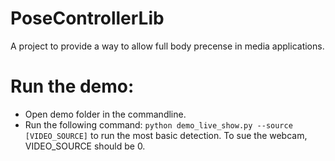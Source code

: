 # PoseControllerLib

A project to provide a way to allow full body precense in media applications.

# Run the demo:
  - Open demo folder in the commandline.
  - Run the following command: <code>python demo_live_show.py --source [VIDEO_SOURCE]</code> to run the most basic detection. To sue the webcam, VIDEO_SOURCE should be 0.
